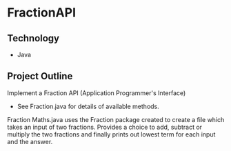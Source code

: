 # FractionAPI

## Technology
- Java

## Project Outline
Implement a Fraction API (Application Programmer's Interface)
  - See Fraction.java for details of available methods. 

Fraction Maths.java uses the Fraction package created to create a file which takes an input of two fractions. Provides a choice to add, subtract or multiply the two fractions and finally prints out lowest term for each input and the answer.
